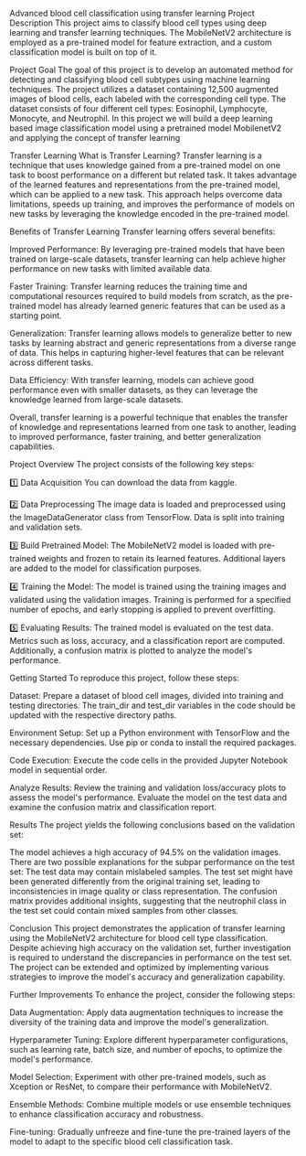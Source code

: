 Advanced blood cell classification using transfer learning
Project Description
This project aims to classify blood cell types using deep learning and transfer learning techniques. The MobileNetV2 architecture is employed as a pre-trained model for feature extraction, and a custom classification model is built on top of it.

Project Goal
The goal of this project is to develop an automated method for detecting and classifying blood cell subtypes using machine learning techniques. The project utilizes a dataset containing 12,500 augmented images of blood cells, each labeled with the corresponding cell type. The dataset consists of four different cell types: Eosinophil, Lymphocyte, Monocyte, and Neutrophil. In this project we will build a deep learning based image classification model using a pretrained model MobilenetV2 and applying the concept of transfer learning

Transfer Learning
What is Transfer Learning?
Transfer learning is a technique that uses knowledge gained from a pre-trained model on one task to boost performance on a different but related task. It takes advantage of the learned features and representations from the pre-trained model, which can be applied to a new task. This approach helps overcome data limitations, speeds up training, and improves the performance of models on new tasks by leveraging the knowledge encoded in the pre-trained model.

Benefits of Transfer Learning
Transfer learning offers several benefits:

Improved Performance: By leveraging pre-trained models that have been trained on large-scale datasets, transfer learning can help achieve higher performance on new tasks with limited available data.

Faster Training: Transfer learning reduces the training time and computational resources required to build models from scratch, as the pre-trained model has already learned generic features that can be used as a starting point.

Generalization: Transfer learning allows models to generalize better to new tasks by learning abstract and generic representations from a diverse range of data. This helps in capturing higher-level features that can be relevant across different tasks.

Data Efficiency: With transfer learning, models can achieve good performance even with smaller datasets, as they can leverage the knowledge learned from large-scale datasets.

Overall, transfer learning is a powerful technique that enables the transfer of knowledge and representations learned from one task to another, leading to improved performance, faster training, and better generalization capabilities.

Project Overview
The project consists of the following key steps:

1️⃣ Data Acquisition
You can download the data from kaggle.

2️⃣ Data Preprocessing
The image data is loaded and preprocessed using the ImageDataGenerator class from TensorFlow. Data is split into training and validation sets.

3️⃣ Build Pretrained Model:
The MobileNetV2 model is loaded with pre-trained weights and frozen to retain its learned features. Additional layers are added to the model for classification purposes.

4️⃣ Training the Model:
The model is trained using the training images and validated using the validation images. Training is performed for a specified number of epochs, and early stopping is applied to prevent overfitting.

5️⃣ Evaluating Results:
The trained model is evaluated on the test data. Metrics such as loss, accuracy, and a classification report are computed. Additionally, a confusion matrix is plotted to analyze the model's performance.

Getting Started
To reproduce this project, follow these steps:

Dataset: Prepare a dataset of blood cell images, divided into training and testing directories. The train_dir and test_dir variables in the code should be updated with the respective directory paths.

Environment Setup: Set up a Python environment with TensorFlow and the necessary dependencies. Use pip or conda to install the required packages.

Code Execution: Execute the code cells in the provided Jupyter Notebook model in sequential order.

Analyze Results: Review the training and validation loss/accuracy plots to assess the model's performance. Evaluate the model on the test data and examine the confusion matrix and classification report.

Results
The project yields the following conclusions based on the validation set:

The model achieves a high accuracy of 94.5% on the validation images.
There are two possible explanations for the subpar performance on the test set:
The test data may contain mislabeled samples.
The test set might have been generated differently from the original training set, leading to inconsistencies in image quality or class representation.
The confusion matrix provides additional insights, suggesting that the neutrophil class in the test set could contain mixed samples from other classes.

Conclusion
This project demonstrates the application of transfer learning using the MobileNetV2 architecture for blood cell type classification. Despite achieving high accuracy on the validation set, further investigation is required to understand the discrepancies in performance on the test set. The project can be extended and optimized by implementing various strategies to improve the model's accuracy and generalization capability.

Further Improvements
To enhance the project, consider the following steps:

Data Augmentation: Apply data augmentation techniques to increase the diversity of the training data and improve the model's generalization.

Hyperparameter Tuning: Explore different hyperparameter configurations, such as learning rate, batch size, and number of epochs, to optimize the model's performance.

Model Selection: Experiment with other pre-trained models, such as Xception or ResNet, to compare their performance with MobileNetV2.

Ensemble Methods: Combine multiple models or use ensemble techniques to enhance classification accuracy and robustness.

Fine-tuning: Gradually unfreeze and fine-tune the pre-trained layers of the model to adapt to the specific blood cell classification task.
